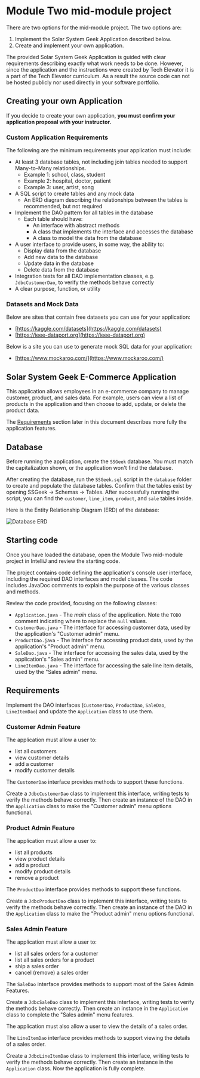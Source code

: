 # Module Two mid-module project

There are two options for the mid-module project. The two options are:
1. Implement the Solar System Geek Application described below.
2. Create and implement your own application.

The provided Solar System Geek Application is guided with clear requirements describing exactly what work needs to be done.
However, since the application and the instructions were created by Tech Elevator it is a part of the
Tech Elevator curriculum. As a result the source code can not be hosted publicly nor used directly in your software portfolio.

## Creating your own Application

If you decide to create your own application, **you must confirm your application proposal with your instructor.**

### Custom Application Requirements

The following are the minimum requirements your application must include:
* At least 3 database tables, not including join tables needed to support Many-to-Many relationships.
    * Example 1: school, class, student
    * Example 2: hospital, doctor, patient
    * Example 3: user, artist, song
* A SQL script to create tables and any mock data
  * An ERD diagram describing the relationships between the tables is recommended, but not required
* Implement the DAO pattern for all tables in the database
    * Each table should have:
      * An interface with abstract methods
      * A class that implements the interface and accesses the database
      * A class to model the data from the database
* A user interface to provide users, in some way, the ability to:
  * Display data from the database
  * Add new data to the database
  * Update data in the database
  * Delete data from the database
* Integration tests for all DAO implementation classes, e.g. `JdbcCustomerDao`, to verify the methods behave correctly
* A clear purpose, function, or utility

### Datasets and Mock Data

Below are sites that contain free datasets you can use for your application:
* [https://kaggle.com/datasets](https://kaggle.com/datasets)
* [https://ieee-dataport.org](https://ieee-dataport.org)

Below is a site you can use to generate mock SQL data for your application:
* [https://www.mockaroo.com/](https://www.mockaroo.com/)

## Solar System Geek E-Commerce Application

This application allows employees in an e-commerce company to manage customer, product, and sales data. For example, users can view a list of products in the application and then choose to add, update, or delete the product data.

The [Requirements](#requirements) section later in this document describes more fully the application features.

## Database

Before running the application, create the `SSGeek` database. You must match the capitalization shown, or the application won't find the database.

After creating the database, run the `SSGeek.sql` script in the `database` folder to create and populate the database tables. Confirm that the tables exist by opening SSGeek -> Schemas -> Tables. After successfully running the script, you can find the `customer`, `line_item`, `product`, and `sale` tables inside.

Here is the Entity Relationship Diagram (ERD) of the database:

![Database ERD](./database/SSGeek_erd.drawio.png)

## Starting code

Once you have loaded the database, open the Module Two mid-module project in IntelliJ and review the starting code.

The project contains code defining the application's console user interface, including the required DAO interfaces and model classes. The code includes JavaDoc comments to explain the purpose of the various classes and methods.

Review the code provided, focusing on the following classes:

* `Application.java` - The *main* class of the application. Note the `TODO` comment indicating where to replace the `null` values.
* `CustomerDao.java` - The interface for accessing customer data, used by the application's "Customer admin" menu.
* `ProductDao.java` - The interface for accessing product data, used by the application's "Product admin" menu.
* `SaleDao.java` - The interface for accessing the sales data, used by the application's "Sales admin" menu.
* `LineItemDao.java` - The interface for accessing the sale line item details, used by the "Sales admin" menu.

## Requirements

Implement the DAO interfaces (`CustomerDao`, `ProductDao`, `SaleDao`, `LineItemDao`) and update the `Application` class to use them.

### Customer Admin Feature

The application must allow a user to:
* list all customers
* view customer details
* add a customer
* modify customer details

The `CustomerDao` interface provides methods to support these functions.

Create a `JdbcCustomerDao` class to implement this interface, writing tests to verify the methods behave correctly. Then create an instance of the DAO in the `Application` class to make the "Customer admin" menu options functional.

### Product Admin Feature

The application must allow a user to:
* list all products
* view product details
* add a product
* modify product details
* remove a product

The `ProductDao` interface provides methods to support these functions.

Create a `JdbcProductDao` class to implement this interface, writing tests to verify the methods behave correctly. Then create an instance of the DAO in the `Application` class to make the "Product admin" menu options functional.


### Sales Admin Feature

The application must allow a user to:
* list all sales orders for a customer
* list all sales orders for a product
* ship a sales order
* cancel (remove) a sales order

The `SaleDao` interface provides methods to support most of the Sales Admin Features.

Create a `JdbcSaleDao` class to implement this interface, writing tests to verify the methods behave correctly. Then create an instance in the `Application` class to complete the "Sales admin" menu features.

The application must also allow a user to view the details of a sales order.

The `LineItemDao` interface provides methods to support viewing the details of a sales order.

Create a `JdbcLineItemDao` class to implement this interface, writing tests to verify the methods behave correctly. Then create an instance in the `Application` class. Now the application is fully complete.
